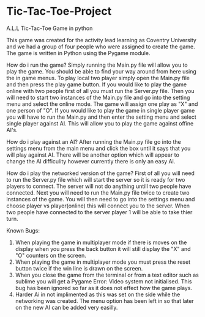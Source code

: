 # Tic-Tac-Toe-Project
A.L.L Tic-Tac-Toe Game in python

This game was created for the activity lead learning as Coventry University and we had a group of four people who were assigned to create
the game. The game is written in Python using the Pygame module.

How do i run the game?
Simply running the Main.py file will allow you to play the game. You should be able to find your way around from here using the in game menus. To play local two player simply open the Main.py file and then press the play game button. If you would like to play the game online with two people first of all you must run the Server.py file. Then you will need to start two instances of the Main.py file and go into the setting menu and select the online mode. The game will assign one play as "X" and one person of "O".
If you would like to play the game in single player game you will have to run the Main.py and then enter the setting menu and select single player against AI. This will allow you to play the game against offine AI's. 

How do i play against an AI?
After running the Main.py file go into the settings menu from the main menu and click the box until it says that you will play against AI.
There will be another option which will appear to change the AI difficulity however currently there is only an easy Ai.

How do i play the networked version of the game?
First of all you will need to run the Server.py file which will start the server so it is ready for two players to connect. The server 
will not do anything untill two people have connected. 
Next you will need to run the Main.py file twice to create two instances of the game.
You will then need to go into the settings menu and choose player vs player(online) this will connect you to the server.
When two people have connected to the server player 1 will be able to take thier turn. 


Known Bugs:
1. When playing the game in multiplayer mode if there is moves on the display when you press the back button it will still display the "X" and "O" counters on the screen.
2. When playing the game in multiplayer mode you must press the reset button twice if the win line is drawn on the screen.
3. When you close the game from the terminal or from a text editor such as sublime you will get a Pygame Error: Video system not initialised. This bug has been ignored so far as it does not
effect how the game plays.
4. Harder Ai in not implimented as this was set on the side while the networking was created. The menu option has been left in so that later on the new AI can be added very easilly.